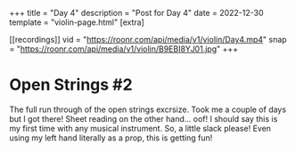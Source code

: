 +++
title = "Day 4"
description = "Post for Day 4"
date = 2022-12-30
template = "violin-page.html"
[extra]

[[recordings]]
vid = "https://roonr.com/api/media/v1/violin/Day4.mp4"
snap = "https://roonr.com/api/media/v1/violin/B9EBI8YJ01.jpg"
+++

# Open Strings #2
The full run through of the open strings excrsize. Took me a couple of days but I got there! Sheet reading on the other hand... oof! I should say this is my first time with any musical instrument. So, a little slack please! Even using my left hand literally as a prop, this is getting fun!